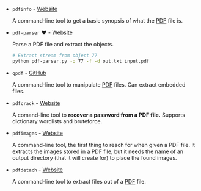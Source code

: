 
* `pdfinfo` - [Website](https://poppler.freedesktop.org/)

	A command-line tool to get a basic synopsis of what the [PDF](https://en.wikipedia.org/wiki/Portable_Document_Format) file is.

* `pdf-parser` :heart: - [Website](https://blog.didierstevens.com/programs/pdf-tools/)

	Parse a PDF file and extract the objects.

	```bash
	# Extract stream from object 77
	python pdf-parser.py -o 77 -f -d out.txt input.pdf
	```

* `qpdf` - [GitHub](https://github\.com/qpdf/qpdf)

	A command-line tool to manipulate [PDF](https://en.wikipedia.org/wiki/Portable_Document_Format) files. Can extract embedded files.

* `pdfcrack` - [Website](https://pdfcrack.sourceforge.net/)

	A comand-line tool to __recover a password from a PDF file.__ Supports dictionary wordlists and bruteforce.

* `pdfimages` - [Website](https://poppler.freedesktop.org/)

	A command-line tool, the first thing to reach for when given a PDF file. It extracts the images stored in a PDF file, but it needs the name of an output directory (that it will create for) to place the found images.

* `pdfdetach` - [Website](https://www.systutorials.com/docs/linux/man/1-pdfdetach/)

	A command-line tool to extract files out of a [PDF](https://en.wikipedia.org/wiki/Portable_Document_Format) file.